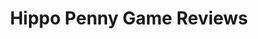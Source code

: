 ---
title: Hippo Penny Game Reviews
layout: scoredetail
permalink: /meta-score/child-of-light
header:
  teaser: /assets/images/child-of-light.jpg
  video:
    id: PaxrIFlc6E4
    provider: youtube
---